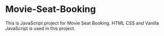 # Movie-Seat-Booking
This is JavaScript project for Movie Seat Booking. HTML CSS and Vanilla JavaScript is used in this project. 
